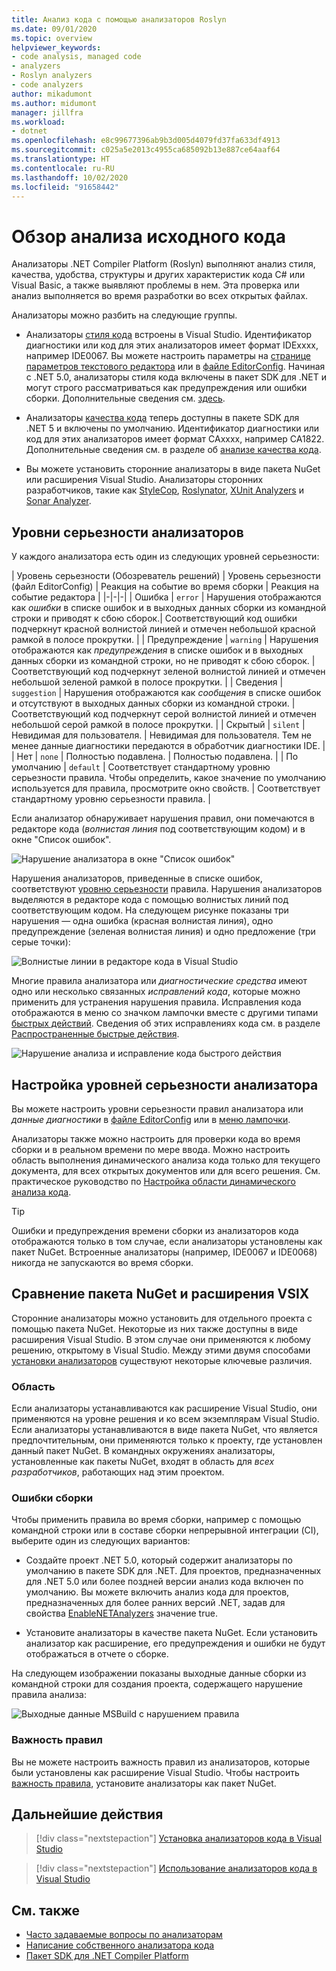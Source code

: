 ```yaml
---
title: Анализ кода с помощью анализаторов Roslyn
ms.date: 09/01/2020
ms.topic: overview
helpviewer_keywords:
- code analysis, managed code
- analyzers
- Roslyn analyzers
- code analyzers
author: mikadumont
ms.author: midumont
manager: jillfra
ms.workload:
- dotnet
ms.openlocfilehash: e8c99677396ab9b3d005d4079fd37fa633df4913
ms.sourcegitcommit: c025a5e2013c4955ca685092b13e887ce64aaf64
ms.translationtype: HT
ms.contentlocale: ru-RU
ms.lasthandoff: 10/02/2020
ms.locfileid: "91658442"
---
```

# <a name="overview-of-source-code-analysis"></a>Обзор анализа исходного кода

Анализаторы .NET Compiler Platform (Roslyn) выполняют анализ стиля, качества, удобства, структуры и других характеристик кода C# или Visual Basic, а также выявляют проблемы в нем. Эта проверка или анализ выполняется во время разработки во всех открытых файлах.

Анализаторы можно разбить на следующие группы.

- Анализаторы [стиля кода](/visualstudio/ide/editorconfig-code-style-settings-reference?view=vs-2019&preserve-view=true#convention-categories) встроены в Visual Studio. Идентификатор диагностики или код для этих анализаторов имеет формат IDExxxx, например IDE0067. Вы можете настроить параметры на [странице параметров текстового редактора](../ide/code-styles-and-code-cleanup.md) или в [файле EditorConfig](/dotnet/fundamentals/code-analysis/code-style-rule-options). Начиная с .NET 5.0, анализаторы стиля кода включены в пакет SDK для .NET и могут строго рассматриваться как предупреждения или ошибки сборки. Дополнительные сведения см. [здесь](/dotnet/fundamentals/productivity/code-analysis#code-style-analysis).

- Анализаторы [качества кода](/dotnet/fundamentals/code-analysis/quality-rules/index) теперь доступны в пакете SDK для .NET 5 и включены по умолчанию. Идентификатор диагностики или код для этих анализаторов имеет формат CAxxxx, например CA1822. Дополнительные сведения см. в разделе об [анализе качества кода](/dotnet/fundamentals/productivity/code-analysis#code-quality-analysis).

- Вы можете установить сторонние анализаторы в виде пакета NuGet или расширения Visual Studio. Анализаторы сторонних разработчиков, такие как [StyleCop](https://www.nuget.org/packages/StyleCop.Analyzers/), [Roslynator](https://www.nuget.org/packages/Roslynator.Analyzers/), [XUnit Analyzers](https://www.nuget.org/packages/xunit.analyzers/) и [Sonar Analyzer](https://www.nuget.org/packages/SonarAnalyzer.CSharp/).

## <a name="severity-levels-of-analyzers"></a>Уровни серьезности анализаторов

У каждого анализатора есть один из следующих уровней серьезности:

| Уровень серьезности (Обозреватель решений) | Уровень серьезности (файл EditorConfig) | Реакция на событие во время сборки | Реакция на событие редактора |
|-|-|-|
| Ошибка | `error` | Нарушения отображаются как *ошибки* в списке ошибок и в выходных данных сборки из командной строки и приводят к сбою сборок.| Соответствующий код ошибки подчеркнут красной волнистой линией и отмечен небольшой красной рамкой в полосе прокрутки. |
| Предупреждение | `warning` | Нарушения отображаются как *предупреждения* в списке ошибок и в выходных данных сборки из командной строки, но не приводят к сбою сборок. | Соответствующий код подчеркнут зеленой волнистой линией и отмечен небольшой зеленой рамкой в полосе прокрутки. |
| Сведения | `suggestion` | Нарушения отображаются как *сообщения* в списке ошибок и отсутствуют в выходных данных сборки из командной строки. | Соответствующий код подчеркнут серой волнистой линией и отмечен небольшой серой рамкой в полосе прокрутки. |
| Скрытый | `silent` | Невидимая для пользователя. | Невидимая для пользователя. Тем не менее данные диагностики передаются в обработчик диагностики IDE. |
| Нет | `none` | Полностью подавлена. | Полностью подавлена. |
| По умолчанию | `default` | Соответствует стандартному уровню серьезности правила. Чтобы определить, какое значение по умолчанию используется для правила, просмотрите окно свойств. | Соответствует стандартному уровню серьезности правила. |

Если анализатор обнаруживает нарушения правил, они помечаются в редакторе кода (*волнистая линия* под соответствующим кодом) и в окне "Список ошибок".

![Нарушение анализатора в окне "Список ошибок"](../code-quality/media/code-analysis-error-list.png)

Нарушения анализаторов, приведенные в списке ошибок, соответствуют [уровню серьезности](../code-quality/use-roslyn-analyzers.md#configure-severity-levels) правила. Нарушения анализаторов выделяются в редакторе кода с помощью волнистых линий под соответствующим кодом. На следующем рисунке показаны три нарушения &mdash; одна ошибка (красная волнистая линия), одно предупреждение (зеленая волнистая линия) и одно предложение (три серые точки):

![Волнистые линии в редакторе кода в Visual Studio](media/diagnostics-severity-colors.png)

Многие правила анализатора или *диагностические средства* имеют одно или несколько связанных *исправлений кода*, которые можно применить для устранения нарушения правила. Исправления кода отображаются в меню со значком лампочки вместе с другими типами [быстрых действий](../ide/quick-actions.md). Сведения об этих исправлениях кода см. в разделе [Распространенные быстрые действия](../ide/quick-actions.md).

![Нарушение анализа и исправление кода быстрого действия](../code-quality/media/built-in-analyzer-code-fix.png)

## <a name="configure-analyzer-severity-levels"></a>Настройка уровней серьезности анализатора

Вы можете настроить уровни серьезности правил анализатора или *данные диагностики* в [файле EditorConfig](../code-quality/use-roslyn-analyzers.md#set-rule-severity-in-an-editorconfig-file) или в [меню лампочки](../code-quality/use-roslyn-analyzers.md#set-rule-severity-from-the-light-bulb-menu).

Анализаторы также можно настроить для проверки кода во время сборки и в реальном времени по мере ввода. Можно настроить область выполнения динамического анализа кода только для текущего документа, для всех открытых документов или для всего решения. См. практическое руководство по [ Настройка области динамического анализа кода](./configure-live-code-analysis-scope-managed-code.md).

> [!TIP]
> Ошибки и предупреждения времени сборки из анализаторов кода отображаются только в том случае, если анализаторы установлены как пакет NuGet. Встроенные анализаторы (например, IDE0067 и IDE0068) никогда не запускаются во время сборки.

## <a name="nuget-package-versus-vsix-extension"></a>Сравнение пакета NuGet и расширения VSIX

Сторонние анализаторы можно установить для отдельного проекта с помощью пакета NuGet. Некоторые из них также доступны в виде расширения Visual Studio. В этом случае они применяются к любому решению, открытому в Visual Studio. Между этими двумя способами [установки анализаторов](../code-quality/install-roslyn-analyzers.md) существуют некоторые ключевые различия.

### <a name="scope"></a>Область

Если анализаторы устанавливаются как расширение Visual Studio, они применяются на уровне решения и ко всем экземплярам Visual Studio. Если анализаторы устанавливаются в виде пакета NuGet, что является предпочтительным, они применяются только к проекту, где установлен данный пакет NuGet. В командных окружениях анализаторы, установленные как пакеты NuGet, входят в область для *всех разработчиков*, работающих над этим проектом.

### <a name="build-errors"></a>Ошибки сборки

Чтобы применить правила во время сборки, например с помощью командной строки или в составе сборки непрерывной интеграции (CI), выберите один из следующих вариантов:

- Создайте проект .NET 5.0, который содержит анализаторы по умолчанию в пакете SDK для .NET. Для проектов, предназначенных для .NET 5.0 или более поздней версии анализ кода включен по умолчанию. Вы можете включить анализ кода для проектов, предназначенных для более ранних версий .NET, задав для свойства [EnableNETAnalyzers](https://docs.microsoft.com/dotnet/core/project-sdk/msbuild-props#enablenetanalyzers) значение true.

- Установите анализаторы в качестве пакета NuGet. Если установить анализатор как расширение, его предупреждения и ошибки не будут отображаться в отчете о сборке.

На следующем изображении показаны выходные данные сборки из командной строки для создания проекта, содержащего нарушение правила анализа:

![Выходные данные MSBuild с нарушением правила](media/command-line-build-analyzers.png)

### <a name="rule-severity"></a>Важность правил

Вы не можете настроить важность правил из анализаторов, которые были установлены как расширение Visual Studio. Чтобы настроить [важность правила](../code-quality/use-roslyn-analyzers.md#configure-severity-levels), установите анализаторы как пакет NuGet.

## <a name="next-steps"></a>Дальнейшие действия

> [!div class="nextstepaction"]
> [Установка анализаторов кода в Visual Studio](../code-quality/install-roslyn-analyzers.md)

> [!div class="nextstepaction"]
> [Использование анализаторов кода в Visual Studio](../code-quality/use-roslyn-analyzers.md)

## <a name="see-also"></a>См. также

- [Часто задаваемые вопросы по анализаторам](analyzers-faq.md)
- [Написание собственного анализатора кода](../extensibility/getting-started-with-roslyn-analyzers.md)
- [Пакет SDK для .NET Compiler Platform](/dotnet/csharp/roslyn-sdk/)
